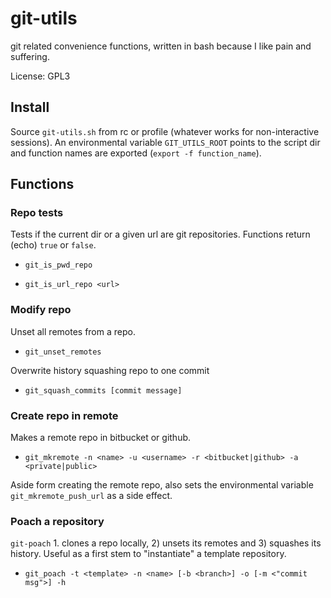 # git-utils

git related convenience functions, written in bash because I like pain and suffering.

License: GPL3

## Install

Source `git-utils.sh` from rc or profile (whatever works for non-interactive sessions). An environmental variable `GIT_UTILS_ROOT` points to the script dir and function names are exported (`export -f function_name`).

## Functions

### Repo tests

Tests if the current dir or a given url are git repositories. Functions return (echo) `true` or `false`.

* `git_is_pwd_repo`

* `git_is_url_repo <url>`

### Modify repo

Unset all remotes from a repo.

* `git_unset_remotes`

Overwrite history squashing repo to one commit

* `git_squash_commits [commit message]`

### Create repo in remote

Makes a remote repo in bitbucket or github.

* `git_mkremote -n <name> -u <username> -r <bitbucket|github> -a <private|public>`

Aside form creating the remote repo, also sets the environmental variable `git_mkremote_push_url` as a side effect.

### Poach a repository

`git-poach` 1. clones a repo locally, 2) unsets its remotes and 3) squashes its history. Useful as a first stem to "instantiate" a template repository.

* `git_poach -t <template> -n <name> [-b <branch>] -o [-m <"commit msg">] -h`



